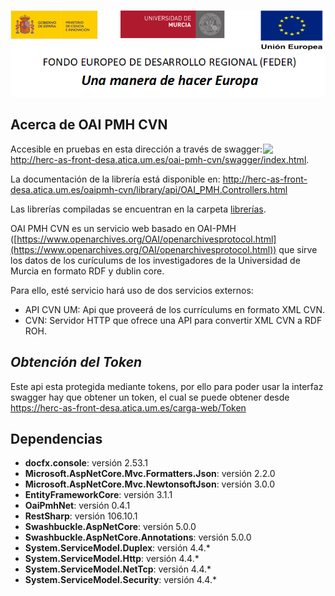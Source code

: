 ![](..//Docs/media/CabeceraDocumentosMD.png)

## Acerca de OAI PMH CVN
[<img align="right" width="100px" src="https://dotnetfoundation.org/img/logo_big.svg" />](https://dotnetfoundation.org/projects?searchquery=IdentityServer&type=project)

Accesible en pruebas en esta dirección a través de swagger: http://herc-as-front-desa.atica.um.es/oai-pmh-cvn/swagger/index.html.

La documentación de la librería está disponible en: 
http://herc-as-front-desa.atica.um.es/oaipmh-cvn/library/api/OAI_PMH.Controllers.html

Las librerías compiladas se encuentran en la carpeta [librerías](https://github.com/HerculesCRUE/GnossDeustoBackend/tree/master/libraries).

OAI PMH CVN es un servicio web basado en OAI-PMH ([https://www.openarchives.org/OAI/openarchivesprotocol.html](https://www.openarchives.org/OAI/openarchivesprotocol.html)) que sirve los datos de los curículums de los investigadores de la Universidad de Murcia en formato RDF y dublin core.

Para ello, esté servicio hará uso de dos servicios externos:
 - API CVN UM: Api que proveerá de los currículums en formato XML CVN.
 - CVN: Servidor HTTP que ofrece una API para convertir XML CVN a RDF ROH.

*Obtención del Token*
-------------------------
Este api esta protegida mediante tokens, por ello para poder usar la interfaz swagger hay que obtener un token, el cual se puede obtener desde https://herc-as-front-desa.atica.um.es/carga-web/Token

## Dependencias

- **docfx.console**: versión 2.53.1
- **Microsoft.AspNetCore.Mvc.Formatters.Json**: versión 2.2.0
- **Microsoft.AspNetCore.Mvc.NewtonsoftJson**: versión 3.0.0
- **EntityFrameworkCore**: versión 3.1.1
- **OaiPmhNet**: versión 0.4.1
- **RestSharp**: versión 106.10.1
- **Swashbuckle.AspNetCore**: versión 5.0.0
- **Swashbuckle.AspNetCore.Annotations**: versión 5.0.0
- **System.ServiceModel.Duplex**: versión 4.4.*
- **System.ServiceModel.Http**: versión 4.4.*
- **System.ServiceModel.NetTcp**: versión 4.4.*
- **System.ServiceModel.Security**: versión 4.4.*
